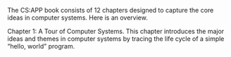 The CS:APP book consists of 12 chapters designed to capture the core ideas in computer systems. Here is an overview. 

Chapter 1: A Tour of Computer Systems. This chapter introduces the major ideas and themes in computer systems by tracing the life cycle of a simple “hello, world” program.